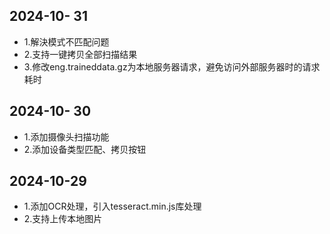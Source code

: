 ## 2024-10- 31

- 1.解決模式不匹配问题
- 2.支持一键拷贝全部扫描结果
- 3.修改eng.traineddata.gz为本地服务器请求，避免访问外部服务器时的请求耗时

## 2024-10- 30

- 1.添加摄像头扫描功能
- 2.添加设备类型匹配、拷贝按钮

## 2024-10-29

- 1.添加OCR处理，引入tesseract.min.js库处理
- 2.支持上传本地图片